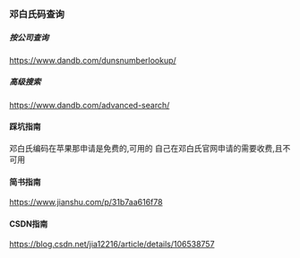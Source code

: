 ### 邓白氏码查询

##### 按公司查询
https://www.dandb.com/dunsnumberlookup/

##### 高级搜索
https://www.dandb.com/advanced-search/

#### 踩坑指南
邓白氏编码在苹果那申请是免费的,可用的
自己在邓白氏官网申请的需要收费,且不可用


#### 简书指南
https://www.jianshu.com/p/31b7aa616f78

#### CSDN指南
https://blog.csdn.net/jia12216/article/details/106538757
